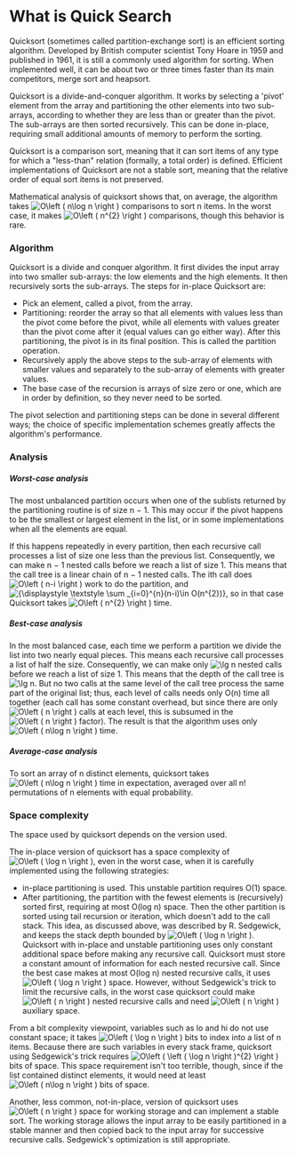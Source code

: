 # What is Quick Search
Quicksort (sometimes called partition-exchange sort) is an efficient sorting algorithm. Developed by British computer scientist Tony Hoare in 1959 and published in 1961, it is still a commonly used algorithm for sorting. When implemented well, it can be about two or three times faster than its main competitors, merge sort and heapsort.

Quicksort is a divide-and-conquer algorithm. It works by selecting a 'pivot' element from the array and partitioning the other elements into two sub-arrays, according to whether they are less than or greater than the pivot. The sub-arrays are then sorted recursively. This can be done in-place, requiring small additional amounts of memory to perform the sorting.

Quicksort is a comparison sort, meaning that it can sort items of any type for which a "less-than" relation (formally, a total order) is defined. Efficient implementations of Quicksort are not a stable sort, meaning that the relative order of equal sort items is not preserved.

Mathematical analysis of quicksort shows that, on average, the algorithm takes <img src="https://latex.codecogs.com/svg.latex?\fn_phv&space;O\left&space;(&space;n\log&space;n&space;\right&space;)" title="O\left ( n\log n \right )" /> comparisons to sort n items. In the worst case, it makes <img src="https://latex.codecogs.com/svg.latex?\fn_phv&space;O\left&space;(&space;n^{2}&space;\right&space;)" title="O\left ( n^{2} \right )" /> comparisons, though this behavior is rare.

### Algorithm
Quicksort is a divide and conquer algorithm. It first divides the input array into two smaller sub-arrays: the low elements and the high elements. It then recursively sorts the sub-arrays. The steps for in-place Quicksort are:

* Pick an element, called a pivot, from the array.
* Partitioning: reorder the array so that all elements with values less than the pivot come before the pivot, while all elements with values greater than the pivot come after it (equal values can go either way). After this partitioning, the pivot is in its final position. This is called the partition operation.
* Recursively apply the above steps to the sub-array of elements with smaller values and separately to the sub-array of elements with greater values.
* The base case of the recursion is arrays of size zero or one, which are in order by definition, so they never need to be sorted.

The pivot selection and partitioning steps can be done in several different ways; the choice of specific implementation schemes greatly affects the algorithm's performance.

### Analysis
##### Worst-case analysis
The most unbalanced partition occurs when one of the sublists returned by the partitioning routine is of size n − 1. This may occur if the pivot happens to be the smallest or largest element in the list, or in some implementations when all the elements are equal.

If this happens repeatedly in every partition, then each recursive call processes a list of size one less than the previous list. Consequently, we can make n − 1 nested calls before we reach a list of size 1. This means that the call tree is a linear chain of n − 1 nested calls. The ith call does <img src="https://latex.codecogs.com/svg.latex?\fn_phv&space;O\left&space;(&space;n-i&space;\right&space;)" title="O\left ( n-i \right )" /> work to do the partition, and 
<img src="https://latex.codecogs.com/svg.latex?\fn_phv&space;{\displaystyle&space;\textstyle&space;\sum&space;_{i=0}^{n}(n-i)\in&space;O(n^{2})}" title="{\displaystyle \textstyle \sum _{i=0}^{n}(n-i)\in O(n^{2})}" />, so in that case Quicksort takes <img src="https://latex.codecogs.com/svg.latex?\fn_phv&space;O\left&space;(&space;n^{2}&space;\right&space;)" title="O\left ( n^{2} \right )" /> time.

##### Best-case analysis
In the most balanced case, each time we perform a partition we divide the list into two nearly equal pieces. This means each recursive call processes a list of half the size. Consequently, we can make only <img src="https://latex.codecogs.com/svg.latex?\fn_phv&space;\lg&space;n" title="\lg n" /> nested calls before we reach a list of size 1. This means that the depth of the call tree is <img src="https://latex.codecogs.com/svg.latex?\fn_phv&space;\lg&space;n" title="\lg n" />. But no two calls at the same level of the call tree process the same part of the original list; thus, each level of calls needs only O(n) time all together (each call has some constant overhead, but since there are only <img src="https://latex.codecogs.com/svg.latex?\fn_phv&space;O\left&space;(&space;n&space;\right&space;)" title="O\left ( n \right )" /> calls at each level, this is subsumed in the <img src="https://latex.codecogs.com/svg.latex?\fn_phv&space;O\left&space;(&space;n&space;\right&space;)" title="O\left ( n \right )" /> factor). The result is that the algorithm uses only <img src="https://latex.codecogs.com/svg.latex?\fn_phv&space;O\left&space;(&space;n\log&space;n&space;\right&space;)" title="O\left ( n\log n \right )" /> time.

##### Average-case analysis
To sort an array of n distinct elements, quicksort takes <img src="https://latex.codecogs.com/svg.latex?\fn_phv&space;O\left&space;(&space;n\log&space;n&space;\right&space;)" title="O\left ( n\log n \right )" /> time in expectation, averaged over all n! permutations of n elements with equal probability.

### Space complexity
The space used by quicksort depends on the version used.

The in-place version of quicksort has a space complexity of <img src="https://latex.codecogs.com/svg.latex?\fn_phv&space;O\left&space;(&space;\log&space;n&space;\right&space;)" title="O\left ( \log n \right )" />, even in the worst case, when it is carefully implemented using the following strategies:

* in-place partitioning is used. This unstable partition requires O(1) space.
* After partitioning, the partition with the fewest elements is (recursively) sorted first, requiring at most O(log n) space. Then the other partition is sorted using tail recursion or iteration, which doesn't add to the call stack. This idea, as discussed above, was described by R. Sedgewick, and keeps the stack depth bounded by <img src="https://latex.codecogs.com/svg.latex?\fn_phv&space;O\left&space;(&space;\log&space;n&space;\right&space;)" title="O\left ( \log n \right )" />.
Quicksort with in-place and unstable partitioning uses only constant additional space before making any recursive call. Quicksort must store a constant amount of information for each nested recursive call. Since the best case makes at most O(log n) nested recursive calls, it uses <img src="https://latex.codecogs.com/svg.latex?\fn_phv&space;O\left&space;(&space;\log&space;n&space;\right&space;)" title="O\left ( \log n \right )" /> space. However, without Sedgewick's trick to limit the recursive calls, in the worst case quicksort could make <img src="https://latex.codecogs.com/svg.latex?\fn_phv&space;O\left&space;(&space;n&space;\right&space;)" title="O\left ( n \right )" /> nested recursive calls and need <img src="https://latex.codecogs.com/svg.latex?\fn_phv&space;O\left&space;(&space;n&space;\right&space;)" title="O\left ( n \right )" /> auxiliary space.

From a bit complexity viewpoint, variables such as lo and hi do not use constant space; it takes <img src="https://latex.codecogs.com/svg.latex?\fn_phv&space;O\left&space;(&space;\log&space;n&space;\right&space;)" title="O\left ( \log n \right )" /> bits to index into a list of n items. Because there are such variables in every stack frame, quicksort using Sedgewick's trick requires <img src="https://latex.codecogs.com/svg.latex?\fn_phv&space;O\left&space;(&space;\left&space;(&space;\log&space;n&space;\right&space;)^{2}&space;\right&space;)" title="O\left ( \left ( \log n \right )^{2} \right )" /> bits of space. This space requirement isn't too terrible, though, since if the list contained distinct elements, it would need at least <img src="https://latex.codecogs.com/svg.latex?\fn_phv&space;O\left&space;(&space;n\log&space;n&space;\right&space;)" title="O\left ( n\log n \right )" /> bits of space.

Another, less common, not-in-place, version of quicksort uses <img src="https://latex.codecogs.com/svg.latex?\fn_phv&space;O\left&space;(&space;n&space;\right&space;)" title="O\left ( n \right )" /> space for working storage and can implement a stable sort. The working storage allows the input array to be easily partitioned in a stable manner and then copied back to the input array for successive recursive calls. Sedgewick's optimization is still appropriate.